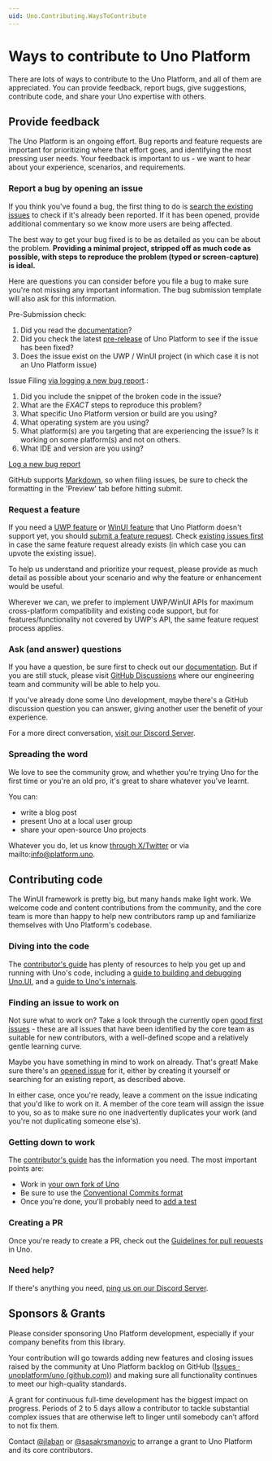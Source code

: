 ```yaml
---
uid: Uno.Contributing.WaysToContribute
---
```


# Ways to contribute to Uno Platform

There are lots of ways to contribute to the Uno Platform, and all of them are appreciated. You can provide feedback, report bugs, give suggestions, contribute code, and share your Uno expertise with others.

## Provide feedback

The Uno Platform is an ongoing effort. Bug reports and feature requests are important for prioritizing where that effort goes, and identifying the most pressing user needs. Your feedback is important to us - we want to hear about your experience, scenarios, and requirements.

### Report a bug by opening an issue

If you think you've found a bug, the first thing to do is [search the existing issues](https://github.com/unoplatform/Uno/issues?q=is%3Aissue+is%3Aopen+label%3Akind%2Fbug) to check if it's already been reported. If it has been opened, provide additional commentary so we know more users are being affected.

The best way to get your bug fixed is to be as detailed as you can be about the problem.
**Providing a minimal project, stripped off as much code as possible, with steps to reproduce the problem (typed or screen-capture) is ideal.**

Here are questions you can consider before you file a bug to make sure you're not missing any important information. The bug submission template will also ask for this information.

Pre-Submission check:

1. Did you read the [documentation](https://platform.uno/docs/articles/intro.html)?
2. Did you check the latest [pre-release](https://www.nuget.org/packages/Uno.UI/absoluteLatest) of Uno Platform to see if the issue has been fixed?
3. Does the issue exist on the UWP / WinUI project (in which case it is not an Uno Platform issue)

Issue Filing [via logging a new bug report](https://github.com/unoplatform/uno/issues/new?labels=kind%2Fbug%2C+triage%2Funtriaged&template=bug-report.md).:

1. Did you include the snippet of the broken code in the issue?
2. What are the *EXACT* steps to reproduce this problem?
3. What specific Uno Platform version or build are you using?
4. What operating system are you using?
5. What platform(s) are you targeting that are experiencing the issue? Is it working on some platform(s) and not on others.
6. What IDE and version are you using?

[Log a new bug report](https://github.com/unoplatform/uno/issues/new?labels=kind%2Fbug%2C+triage%2Funtriaged&template=bug-report.md)

GitHub supports [Markdown](https://help.github.com/articles/github-flavored-markdown/), so when filing issues, be sure to check the formatting in the 'Preview' tab before hitting submit.

### Request a feature

If you need a [UWP feature](https://learn.microsoft.com/uwp/api/) or [WinUI feature](https://learn.microsoft.com/uwp/api/microsoft.ui.xaml.controls) that Uno Platform doesn't support yet, you should [submit a feature request](https://github.com/unoplatform/uno/issues/new?labels=kind%2Fenhancement%2C+triage%2Funtriaged&template=enhancement.md). Check [existing issues first](https://github.com/unoplatform/uno/issues?q=is%3Aissue+is%3Aopen+label%3Akind%2Fenhancement) in case the same feature request already exists (in which case you can upvote the existing issue).

To help us understand and prioritize your request, please provide as much detail as possible about your scenario and why the feature or enhancement would be useful.

Wherever we can, we prefer to implement UWP/WinUI APIs for maximum cross-platform compatibility and existing code support, but for features/functionality not covered by UWP's API, the same feature request process applies.

### Ask (and answer) questions

If you have a question, be sure first to check out our [documentation](https://platform.uno/docs/articles/intro.html). But if you are still stuck, please visit [GitHub Discussions](https://github.com/unoplatform/uno/discussions) where our engineering team and community will be able to help you.

If you've already done some Uno development, maybe there's a GitHub discussion question you can answer, giving another user the benefit of your experience.

For a more direct conversation, [visit our Discord Server](https://platform.uno/discord).

### Spreading the word

We love to see the community grow, and whether you're trying Uno for the first time or you're an old pro, it's great to share whatever you've learnt.

You can:

- write a blog post
- present Uno at a local user group
- share your open-source Uno projects

Whatever you do, let us know [through X/Twitter](https://x.com/unoplatform) or via mailto:info@platform.uno.

## Contributing code

The WinUI framework is pretty big, but many hands make light work. We welcome code and content contributions from the community, and the core team is more than happy to help new contributors ramp up and familiarize themselves with Uno Platform's codebase.

### Diving into the code

The [contributor's guide](contributing-intro.md) has plenty of resources to help you get up and running with Uno's code, including a [guide to building and debugging Uno.UI](debugging-uno-ui.md), and a [guide to Uno's internals](uno-internals-overview.md).

### Finding an issue to work on

Not sure what to work on? Take a look through the currently open [good first issues](https://github.com/unoplatform/Uno/issues?q=is%3Aissue+is%3Aopen+label%3A%22good+first+issue%22) - these are all issues that have been identified by the core team as suitable for new contributors, with a well-defined scope and a relatively gentle learning curve.

Maybe you have something in mind to work on already. That's great! Make sure there's an [opened issue](https://github.com/unoplatform/Uno/issues) for it, either by creating it yourself or searching for an existing report, as described above.

In either case, once you're ready, leave a comment on the issue indicating that you'd like to work on it. A member of the core team will assign the issue to you, so as to make sure no one inadvertently duplicates your work (and you're not duplicating someone else's).

### Getting down to work

The [contributor's guide](contributing-intro.md) has the information you need. The most important points are:

- Work in [your own fork of Uno](https://help.github.com/en/github/getting-started-with-github/fork-a-repo)
- Be sure to use the [Conventional Commits format](git-conventional-commits.md)
- Once you're done, you'll probably need to [add a test](../contributing/guidelines/creating-tests.md)

### Creating a PR

Once you're ready to create a PR, check out the [Guidelines for pull requests](../contributing/guidelines/pull-requests.md) in Uno.

### Need help?

If there's anything you need, [ping us on our Discord Server](https://platform.uno/discord).

## Sponsors & Grants

Please consider sponsoring Uno Platform development, especially if your company benefits from this library.

Your contribution will go towards adding new features and closing issues raised by the community at Uno Platform backlog on GitHub ([Issues · unoplatform/uno (github.com)](https://github.com/unoplatform/uno/issues)) and making sure all functionality continues to meet our high-quality standards.

A grant for continuous full-time development has the biggest impact on progress. Periods of 2 to 5 days allow a contributor to tackle substantial complex issues that are otherwise left to linger until somebody can’t afford to not fix them.

Contact [@jlaban](https://github.com/jeromelaban) or [@sasakrsmanovic](https://github.com/sasakrsmanovic) to arrange a grant to Uno Platform and its core contributors.
